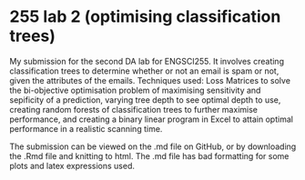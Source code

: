 # 255 lab 2 (optimising classification trees)

My submission for the second DA lab for ENGSCI255. It involves creating classification trees to determine whether or not an 
email is spam or not, given the attributes of the emails. Techniques used: Loss Matrices to solve the bi-objective optimisation
problem of maximising sensitivity and sepificity of a prediction, varying tree depth to see optimal depth to use, creating random
forests of classification trees to further maximise performance, and creating a binary linear program in Excel to attain optimal
performance in a realistic scanning time. 

The submission can be viewed on the .md file on GitHub, or by downloading the .Rmd file and knitting to html. The .md file has bad
formatting for some plots and latex expressions used. 
